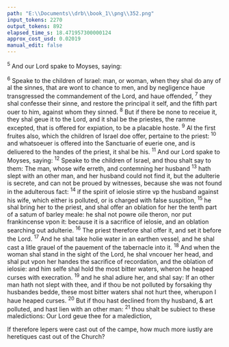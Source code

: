 ```yaml
---
path: "E:\\Documents\\drb\\book_1\\png\\352.png"
input_tokens: 2270
output_tokens: 892
elapsed_time_s: 18.471957300000124
approx_cost_usd: 0.02019
manual_edit: false
---
```

<sup>5</sup> And our Lord spake to Moyses, saying:

<sup>6</sup> Speake to the children of Israel: man, or woman, when they shal do any of al the sinnes, that are wont to chance to men, and by negligence haue transgressed the commandement of the Lord, and haue offended, <sup>7</sup> they shal confesse their sinne, and restore the principal it self, and the fifth part ouer to him, against whom they sinned. <sup>8</sup> But if there be none to receiue it, they shal geue it to the Lord, and it shal be the priestes, the ramme excepted, that is offered for expiation, to be a placable hoste. <sup>9</sup> Al the first fruites also, which the children of Israel doe offer, pertaine to the priest: <sup>10</sup> and whatsoeuer is offered into the Sanctuarie of euerie one, and is deliuered to the handes of the priest, it shal be his. <sup>11</sup> And our Lord spake to Moyses, saying: <sup>12</sup> Speake to the children of Israel, and thou shalt say to them: The man, whose wife erreth, and contemning her husband <sup>13</sup> hath slept with an other man, and her husband could not find it, but the adulterie is secrete, and can not be proued by witnesses, because she was not found in the adulterous fact: <sup>14</sup> if the spirit of ielosie stirre vp the husband against his wife, which either is polluted, or is charged with false suspition, <sup>15</sup> he shal bring her to the priest, and shal offer an oblation for her the tenth part of a satum of barley meale: he shal not powre oile theron, nor put frankincense vpon it: because it is a sacrifice of ielosie, and an oblation searching out adulterie. <sup>16</sup> The priest therefore shal offer it, and set it before the Lord. <sup>17</sup> And he shal take holie water in an earthen vessel, and he shal cast a litle grauel of the pauement of the tabernacle into it. <sup>18</sup> And when the woman shal stand in the sight of the Lord, he shal vncouer her head, and shal put vpon her handes the sacrifice of recordation, and the oblation of ielosie: and him selfe shal hold the most bitter waters, wheron he heaped curses with execration. <sup>19</sup> and he shal adiure her, and shal say: If an other man hath not slept with thee, and if thou be not polluted by forsaking thy husbandes bedde, these most bitter waters shal not hurt thee, wherupon I haue heaped curses. <sup>20</sup> But if thou hast declined from thy husband, & art polluted, and hast lien with an other man: <sup>21</sup> thou shalt be subiect to these maledictions: Our Lord geue thee for a malediction,

<aside>If therefore lepers were cast out of the campe, how much more iustly are heretiques cast out of the Church?</aside>

[^1]: God ordained this law, and miraculously concurred therin, to auoid wiues slaughter, who vehement ielosie. *Theod. q. 10. in Num.*

[^2]: Water sanctified by special rites is called holie water, and serueth to holie vse. *chap. 3. v. 7. c. 19. v. 9.*